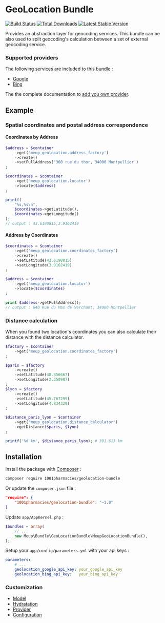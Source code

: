 GeoLocation Bundle
==================

[![Build Status](https://secure.travis-ci.org/1001Pharmacies/geolocation-bundle.svg?branch=master)](http://travis-ci.org/1001Pharmacies/geolocation-bundle) [![Total Downloads](https://poser.pugx.org/1001Pharmacies/geolocation-bundle/downloads.png)](https://packagist.org/packages/1001Pharmacies/geolocation-bundle) [![Latest Stable Version](https://poser.pugx.org/1001Pharmacies/geolocation-bundle/v/stable.png)](https://packagist.org/packages/1001Pharmacies/geolocation-bundle)

Provides an abstraction layer for geocoding services. This bundle can be also used to split geocoding's calculation between a set of external geocoding service.

### Supported providers

The following services are included to this bundle :

*  [Google](Resources/doc/provider/google.md)
*  [Bing](Resources/doc/provider/bing.md)

The the complete documentation to [add you own provider](Resources/doc/custom-provider.md).

Example
-------

### Spatial coordinates and postal address correspondence

#### Coordinates by Address

```php
$address = $container
    ->get('meup_geolocation.address_factory')
    ->create()
    ->setFullAddress('360 rue du thor, 34000 Montpellier')
;

$coordinates = $container
    ->get('meup_geolocation.locator')
    ->locate($address)
;

printf(
    "%s,%s\n",
    $coordinates->getLatitude(),
    $coordinates->getLongitude()
);
// output : 43.6190815,3.9162419
```

#### Address by Coordinates

```php
$coordinates = $container
    ->get('meup_geolocation.coordinates_factory')
    ->create()
    ->setLatitude(43.6190815)
    ->setLongitude(3.9162419)
;

$address = $container
    ->get('meup_geolocation.locator')
    ->locate($coordinates)
;

print $address->getFullAddress();
// output : 640 Rue du Mas de Verchant, 34000 Montpellier
```

### Distance calculation

When you found two location's coordinates you can also calculate their distance with the distance calculator.

```php
$factory = $container
    ->get('meup_geolocation.coordinates_factory')
;

$paris = $factory
    ->create()
    ->setLatitude(48.856667)
    ->setLongitude(2.350987)
;
$lyon = $factory
    ->create()
    ->setLatitude(45.767299)
    ->setLongitude(4.834329)
;

$distance_paris_lyon = $container
    ->get('meup_geolocation.distance_calculator')
    ->getDistance($paris, $lyon)
;

printf('%d km', $distance_paris_lyon); # 391.613 km
```

Installation
------------

Install the package with [Composer](http://getcomposer.org/) :

```bash
composer require 1001pharmacies/geolocation-bundle
```

Or update the `composer.json` file :

```json
"require": {
    "1001pharmacies/geolocation-bundle": "~1.0"
}
```

Update `app/AppKernel.php` :

```php
$bundles = array(
    // ...
    new Meup\Bundle\GeoLocationBundle\MeupGeoLocationBundle(),
);
```

Setup your `app/config/parameters.yml` with your api keys :

```yaml
parameters:
    # ...
    geolocation_google_api_key: your_google_api_key
    geolocation_bing_api_key:   your_bing_api_key
```


### Customization

*  [Model](Resources/doc/custom-model.md)
*  [Hydratation](Resources/doc/custom-hydrator.md)
*  [Provider](Resources/doc/custom-provider.md)
*  [Configuration](Resources/doc/configuration.md)
